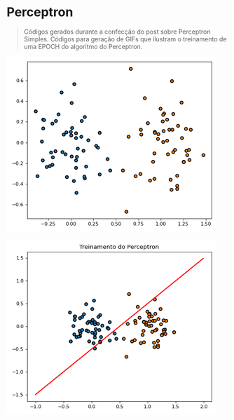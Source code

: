 # Perceptron
> Códigos gerados durante a confecção do post sobre Perceptron Simples. Códigos para geração de GIFs que ilustram o treinamento de uma EPOCH do algoritmo do Perceptron.
  

![Alt Text](surface.gif)

![Alt Text](line.gif)

